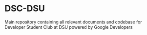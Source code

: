 # DSC-DSU
Main repository containing all relevant documents and codebase for Developer Student Club at DSU powered by Google Developers

